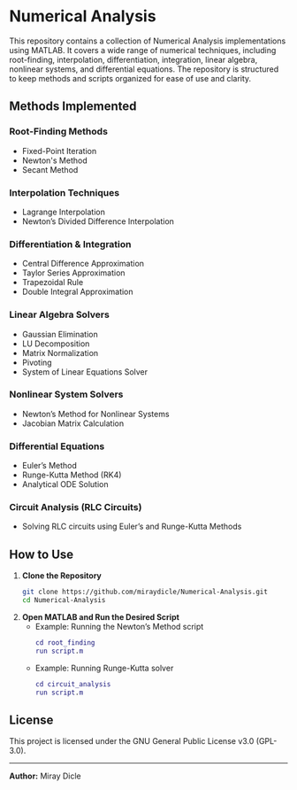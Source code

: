 # **Numerical Analysis**

This repository contains a collection of Numerical Analysis implementations using MATLAB. It covers a wide range of numerical techniques, including root-finding, interpolation, differentiation, integration, linear algebra, nonlinear systems, and differential equations. The repository is structured to keep methods and scripts organized for ease of use and clarity.

## **Methods Implemented**
### **Root-Finding Methods**
- Fixed-Point Iteration
- Newton's Method
- Secant Method

### **Interpolation Techniques**
- Lagrange Interpolation
- Newton’s Divided Difference Interpolation

### **Differentiation & Integration**
- Central Difference Approximation
- Taylor Series Approximation
- Trapezoidal Rule
- Double Integral Approximation

### **Linear Algebra Solvers**
- Gaussian Elimination
- LU Decomposition
- Matrix Normalization
- Pivoting
- System of Linear Equations Solver

### **Nonlinear System Solvers**
- Newton’s Method for Nonlinear Systems
- Jacobian Matrix Calculation

### **Differential Equations**
- Euler’s Method
- Runge-Kutta Method (RK4)
- Analytical ODE Solution

### **Circuit Analysis (RLC Circuits)**
- Solving RLC circuits using Euler’s and Runge-Kutta Methods

## **How to Use**
1. **Clone the Repository**
   ```bash
   git clone https://github.com/miraydicle/Numerical-Analysis.git
   cd Numerical-Analysis
   ```
2. **Open MATLAB and Run the Desired Script**
   - Example: Running the Newton’s Method script
     ```matlab
     cd root_finding
     run script.m
     ```
   - Example: Running Runge-Kutta solver
     ```matlab
     cd circuit_analysis
     run script.m
     ```
## **License**
This project is licensed under the GNU General Public License v3.0 (GPL-3.0).

---
**Author:** Miray Dicle
